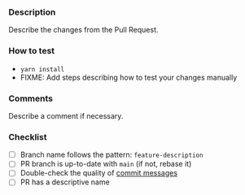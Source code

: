 ### Description 

Describe the changes from the Pull Request.

### How to test

- `yarn install`
- FIXME: Add steps describing how to test your changes manually

### Comments

Describe a comment if necessary.


### Checklist

- [ ] Branch name follows the pattern:  `feature-description`
- [ ] PR branch is up-to-date with `main` (if not, rebase it)
- [ ] Double-check the quality of [commit messages](http://chris.beams.io/posts/git-commit/)
- [ ] PR has a descriptive name